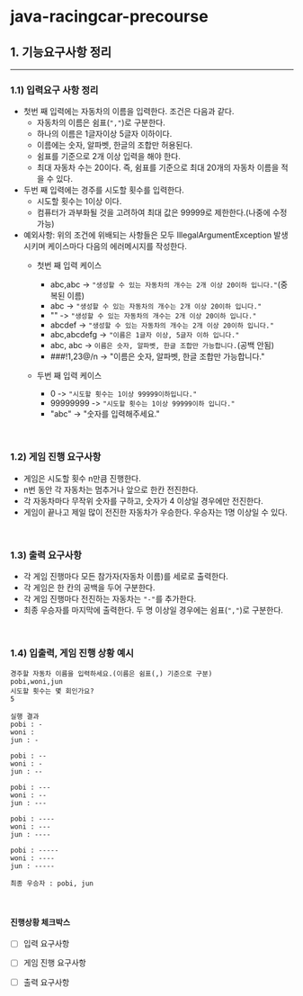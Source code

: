 # java-racingcar-precourse



## 1. 기능요구사항 정리

---

### 1.1) 입력요구 사항 정리



- 첫번 째 입력에는 자동차의 이름을 입력한다. 조건은 다음과 같다.
  - 자동차의 이름은 쉼표(`","`)로 구분한다.
  - 하나의 이름은 1글자이상 5글자 이하이다.
  - 이름에는 숫자, 알파벳, 한글의 조합만 허용된다.
  - 쉼표를 기준으로 2개 이상 입력을 해야 한다.
  - 최대 자동차 수는 20이다. 즉, 쉼표를 기준으로 최대 20개의 자동차 이름을 적을 수 있다.
- 두번 째 입력에는 경주를 시도할 횟수를 입력한다.
  - 시도할 횟수는 1이상 이다.
  - 컴퓨터가 과부화될 것을 고려하여 최대 값은 99999로 제한한다.(나중에 수정가능)
- 예외사항: 위의 조건에 위배되는 사항들은 모두 IllegalArgumentException 발생 시키며 케이스마다 다음의 에러메시지를 작성한다.
  - 첫번 째 입력 케이스
    - abc,abc -> `"생성할 수 있는 자동차의 개수는 2개 이상 20이하 입니다."`(중복된 이름)
    - abc -> `"생성할 수 있는 자동차의 개수는 2개 이상 20이하 입니다."`
    - "" -> `"생성할 수 있는 자동차의 개수는 2개 이상 20이하 입니다."`
    - abcdef -> `"생성할 수 있는 자동차의 개수는 2개 이상 20이하 입니다."`
    - abc,abcdefg -> `"이름은 1글자 이상, 5글자 이하 입니다."`
    - abc,   abc -> `이름은 숫자, 알파벳, 한글 조합만 가능합니다.`(공백 안됨)
    - ###!1,23@/n -> "이름은 숫자, 알파벳, 한글 조합만 가능합니다."
    
  - 두번 째 입력 케이스
    - 0 -> `"시도할 횟수는 1이상 99999이하입니다."`
    - 99999999 -> `"시도할 횟수는 1이상 99999이하 입니다."`
    - "abc" -> "숫자를 입력해주세요."

<br>

### 1.2) 게임 진행 요구사항



- 게임은 시도할 횟수 n만큼 진행한다.
- n번 동안 각 자동차는 멈추거나 앞으로 한칸 전진한다.
- 각 자동차마다 무작위 숫자를 구하고, 숫자가 4 이상일 경우에만 전진한다.
- 게임이 끝나고 제일 많이 전진한 자동차가 우승한다. 우승자는 1명 이상일 수 있다.



<br>



### 1.3) 출력 요구사항 



- 각 게임 진행마다 모든 참가자(자동차 이름)를 세로로 출력한다.
- 각 게임은 한 칸의 공백을 두어 구분한다.
- 각 게임 진행마다 전진하는 자동차는 `"-"`를 추가한다.
- 최종 우승자를 마지막에 출력한다. 두 명 이상일 경우에는 쉼표(`","`)로 구분한다.



<br>



### 1.4) 입출력, 게임 진행 상황 예시



```shell
경주할 자동차 이름을 입력하세요.(이름은 쉼표(,) 기준으로 구분)
pobi,woni,jun 
시도할 횟수는 몇 회인가요? 
5 

실행 결과 
pobi : - 
woni :  
jun : - 

pobi : -- 
woni : - 
jun : -- 

pobi : --- 
woni : -- 
jun : --- 

pobi : ---- 
woni : --- 
jun : ---- 

pobi : ----- 
woni : ---- 
jun : ----- 

최종 우승자 : pobi, jun
```

<br>



#### 진행상황 체크박스

- [ ] 입력 요구사항
- [ ] 게임 진행 요구사항
- [ ] 출력 요구사항





